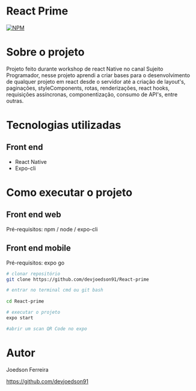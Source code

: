 # React Prime
[![NPM](https://img.shields.io/npm/l/react)](https://github.com/devsuperior/sds1-wmazoni/blob/master/LICENSE) 

# Sobre o projeto

Projeto feito durante workshop de react Native no canal Sujeito Programador, nesse projeto aprendi a criar bases para o desenvolvimento de qualquer projeto em react desde o servidor até a criação de layout's, paginações, styleComponents, rotas, renderizações, react hooks, requisições assíncronas, componentização, consumo de API's, entre outras.

# Tecnologias utilizadas
## Front end
- React Native
- Expo-cli

# Como executar o projeto

## Front end web
Pré-requisitos: npm / node / expo-cli

## Front end mobile

Pré-requisitos: expo go

```bash
# clonar repositório
git clone https://github.com/devjoedson91/React-prime

# entrar no terminal cmd ou git bash
 
cd React-prime

# executar o projeto
expo start

#abrir um scan QR Code no expo
```

# Autor

Joedson Ferreira

https://github.com/devjoedson91
 
